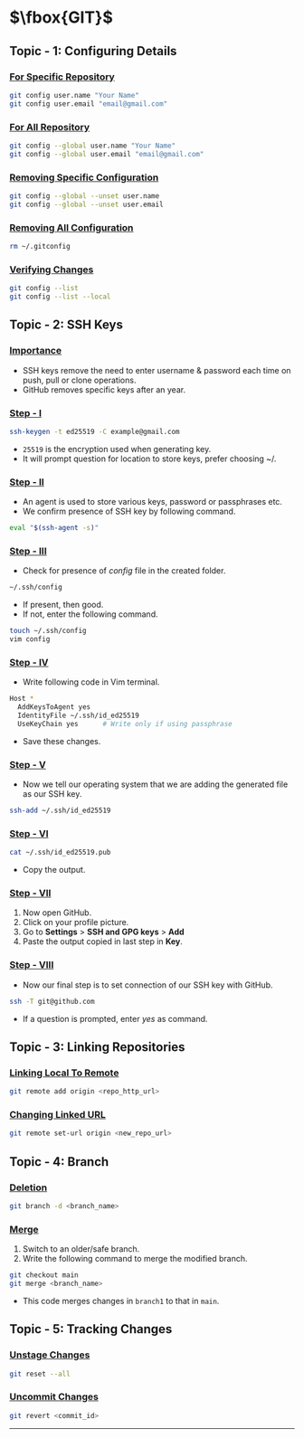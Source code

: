 # $\fbox{GIT}$





## **Topic - 1: Configuring Details**

### <u>For Specific Repository</u>

```sh
git config user.name "Your Name"
git config user.email "email@gmail.com"
```


### <u>For All Repository</u>

```sh
git config --global user.name "Your Name"
git config --global user.email "email@gmail.com"
```


### <u>Removing Specific Configuration</u>

```sh
git config --global --unset user.name
git config --global --unset user.email
```


### <u>Removing All Configuration</u>

```sh
rm ~/.gitconfig
```


### <u>Verifying Changes</u>

```sh
git config --list
git config --list --local
```



## **Topic - 2: SSH Keys**

### <u>Importance</u>

- SSH keys remove the need to enter username & password each time on push, pull or clone operations.
- GitHub removes specific keys after an year.


### <u>Step - I</u>

```sh
ssh-keygen -t ed25519 -C example@gmail.com
```

- `25519` is the encryption used when generating key.
- It will prompt question for location to store keys, prefer choosing ~/.


### <u>Step - II</u>

- An agent is used to store various keys, password or passphrases etc.
- We confirm presence of SSH key by following command.

```sh
eval "$(ssh-agent -s)"
```


### <u>Step - III</u>

- Check for presence of $config$ file in the created folder.

```sh
~/.ssh/config
```

- If present, then good.
- If not, enter the following command.

```sh
touch ~/.ssh/config
vim config
```


### <u>Step - IV</u>

- Write following code in Vim terminal.

```sh
Host *
  AddKeysToAgent yes
  IdentityFile ~/.ssh/id_ed25519
  UseKeyChain yes      # Write only if using passphrase
```

- Save these changes.


### <u>Step - V</u>

- Now we tell our operating system that we are adding the generated file as our SSH key.

```sh
ssh-add ~/.ssh/id_ed25519
```


### <u>Step - VI</u>

```sh
cat ~/.ssh/id_ed25519.pub
```

- Copy the output.


### <u>Step - VII</u>

1. Now open GitHub.
2. Click on your profile picture.
3. Go to **Settings** > **SSH and GPG keys** > **Add**
4. Paste the output copied in last step in **Key**.


### <u>Step - VIII</u>

- Now our final step is to set connection of our SSH key with GitHub.

```sh
ssh -T git@github.com
```

- If a question is prompted, enter $yes$ as command.



## **Topic - 3: Linking Repositories**

### <u>Linking Local To Remote</u>

```sh
git remote add origin <repo_http_url>
```


### <u>Changing Linked URL</u>

```sh
git remote set-url origin <new_repo_url>
```



## **Topic - 4: Branch**

### <u>Deletion</u>

```sh
git branch -d <branch_name>
```


### <u>Merge</u>

1. Switch to an older/safe branch.
2. Write the following command to merge the modified branch.

```sh
git checkout main
git merge <branch_name>
```

- This code merges changes in `branch1` to that in `main`.



## **Topic - 5: Tracking Changes**

### <u>Unstage Changes</u>

```sh
git reset --all
```


### <u>Uncommit Changes</u>

```sh
git revert <commit_id>
```

---
